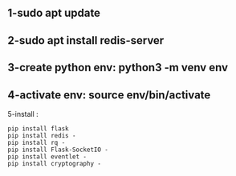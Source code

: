 1-sudo apt update
----------------------------------------
2-sudo apt install redis-server
----------------------------------------
3-create python env:
	python3 -m venv env
----------------------------------------

4-activate env:
	source env/bin/activate
----------------------------------------
5-install :

	pip install flask
	pip install redis - 
	pip install rq - 
	pip install Flask-SocketIO - 
	pip install eventlet - 
	pip install cryptography - 
